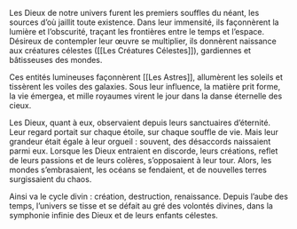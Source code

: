 Les Dieux de notre univers furent les premiers souffles du néant, les sources d’où jaillit toute existence. Dans leur immensité, ils façonnèrent la lumière et l’obscurité, traçant les frontières entre le temps et l’espace. Désireux de contempler leur œuvre se multiplier, ils donnèrent naissance aux créatures célestes ([[Les Créatures Célestes]]), gardiennes et bâtisseuses des mondes.

Ces entités lumineuses façonnèrent [[Les Astres]], allumèrent les soleils et tissèrent les voiles des galaxies. Sous leur influence, la matière prit forme, la vie émergea, et mille royaumes virent le jour dans la danse éternelle des cieux.

Les Dieux, quant à eux, observaient depuis leurs sanctuaires d’éternité. Leur regard portait sur chaque étoile, sur chaque souffle de vie. Mais leur grandeur était égale à leur orgueil : souvent, des désaccords naissaient parmi eux. Lorsque les Dieux entraient en discorde, leurs créations, reflet de leurs passions et de leurs colères, s’opposaient à leur tour. Alors, les mondes s’embrasaient, les océans se fendaient, et de nouvelles terres surgissaient du chaos.

Ainsi va le cycle divin : création, destruction, renaissance. Depuis l’aube des temps, l’univers se tisse et se défait au gré des volontés divines, dans la symphonie infinie des Dieux et de leurs enfants célestes.